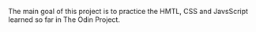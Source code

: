 The main goal of this project is to practice the HMTL, CSS and JavsScript learned so far in The Odin Project.
